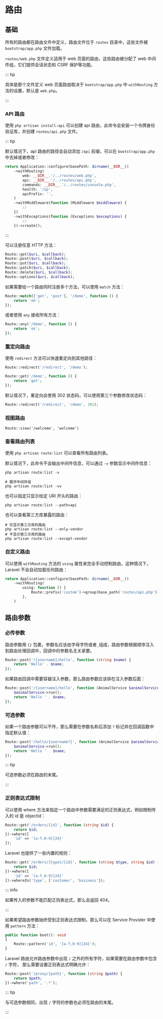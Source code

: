 # 路由

## 基础

所有的路由都在路由文件中定义，路由文件位于 `routes` 目录中，这些文件被 `bootstrap/app.php` 文件加载。

`routes/web.php` 文件定义适用于 web 页面的路由，这些路由被分配了 web 中间件组，它们提供会话状态和 CSRF 保护等功能。

::: tip

具体是那个文件定义 web 页面路由取决于 `bootstrap/app.php` 中 `withRouting` 方法的设置，默认是 `web.php`。

:::

### API 路由

使用 `php artisan install:api` 可以创建 api 路由，此命令会安装一个令牌身份验证库，并创建 `routes/api.php` 文件。

::: tip

默认情况下，api 路由的路径会自动添加 `/api` 前缀，可以在 `bootstrap/app.php` 中去掉或者修改：

```php
return Application::configure(basePath: dirname(__DIR__))
    ->withRouting(
        web: __DIR__.'/../routes/web.php',
        api: __DIR__.'/../routes/api.php',
        commands: __DIR__.'/../routes/console.php',
        health: '/up',
        apiPrefix: '',
    )
    ->withMiddleware(function (Middleware $middleware) {
        //
    })
    ->withExceptions(function (Exceptions $exceptions) {
        //
    })->create();
```

:::

可以注册任意 HTTP 方法：

```php
Route::get($uri, $callback);
Route::post($uri, $callback);
Route::put($uri, $callback);
Route::patch($uri, $callback);
Route::delete($uri, $callback);
Route::options($uri, $callback);
```

如果需要给一个路由同时注册多个方法，可以使用 `match` 方法：

```php
Route::match(['get', 'post'], '/demo', function () {
    return 'ok';
});
```

或者使用 `any` 接收所有方法：

```php
Route::any('/demo', function () {
    return 'ok';
});
```

### 重定向路由

使用 `redirect` 方法可以快速重定向到其他路径：

```php
Route::redirect('/redirect', '/demo');

Route::get('/demo', function () {
    return 'get';
});
```

默认情况下，重定向会使用 302 状态码，可以使用第三个参数修改状态码：

```php
Route::redirect('/redirect', '/demo', 301);
```

### 视图路由

`Route::view('/welcome', 'welcome')`

### 查看路由列表

使用 `php artisan route:list` 可以查看所有路由列表。

默认情况下，此命令不会输出中间件信息，可以通过 `-v` 参数显示中间件信息：

```shell
php artisan route:list -v

# 展开中间件组
php artisan route:list -vv
```

也可以指定只显示给定 URI 开头的路由：

```shell
php artisan route:list --path=api
```

也可以查看第三方库暴露的路由：

```shell
# 仅显示第三方库的路由
php artisan route:list --only-vendor
# 不显示第三方库的路由
php artisan route:list --except-vendor
```

### 自定义路由

可以使用 `withRouting` 方法的 `using` 属性来完全手动控制路由，这种情况下，Laravel 不会自动加载任何路由：

```php
return Application::configure(basePath: dirname(__DIR__))
    ->withRouting(
        using: function () {
            Route::prefix('custom')->group(base_path('routes/api.php'));
        },
    )
```

## 路由参数

### 必传参数

路由参数用 `{}` 包裹，参数名应该由字母字符或者`_`组成，路由参数根据顺序注入到路由处理回调中，回调中的参数名无关紧要。

```php
Route::post('/{username}/hello', function (string $name) {
    return 'Hello' . $name;
});
```

如果路由回调中需要容器注入参数，那么路由参数应该排在注入参数后面：

```php
Route::post('/{username}/hello', function (AnimalService $animalService, string $name) {
    $animalService->run();
    return 'Hello ' . $name;
});
```

### 可选参数

如果一个路由参数可以不传，那么需要在参数名称后添加 `?` 标记并在回调函数中指定默认值：

```php
Route::post('/hello/{username?}', function (AnimalService $animalService, string $name = 'PPG007') {
    $animalService->run();
    return 'Hello ' . $name;
});
```

::: tip

可选参数必须在路由的末尾。

:::

### 正则表达式限制

可以使用 where 方法来指定一个路由中参数需要满足的正则表达式，例如限制传入的 id 是 objectId：

```php
Route::get('/orders/{id}', function (string $id) {
    return $id;
})->where([
    'id' => '[a-f,0-9]{24}'
]);
```

Laravel 也提供了一些内置的规则：

```php
Route::get('/orders/{type}/{id}', function (string $type, string $id) {
    return $id;
})->where([
    'id' => '[a-f,0-9]{24}'
])->whereIn('type', ['customer', 'business']);
```

::: info

如果传入的参数不能匹配正则表达式，那么会返回 404。

:::

如果希望路由参数始终受到正则表达式限制，那么可以在 Service Provider 中使用 `pattern` 方法：

```php
public function boot(): void
{
    Route::pattern('id', '[a-f,0-9]{24}');
}
```

Laravel 路由允许路由参数中出现 `/` 之外的所有字符，如果需要在路由参数中包含 `/` 字符， 那么需要设置正则表达式明确允许：

```php
Route::post('/proxy/{path}', function (string $path) {
    return $path;
})->where('path', '.*');
```

::: tip

与可选参数相同，出现 `/` 字符的参数也必须在路由的末尾。

:::
